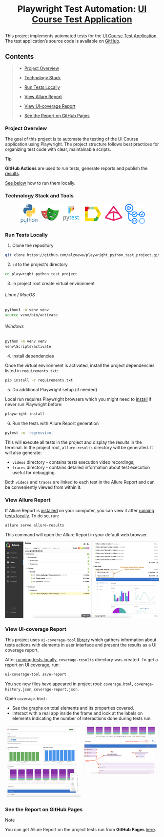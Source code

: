 # <p align="center"> Playwright Test Automation: <a href="https://nikita-filonov.github.io/qa-automation-engineer-ui-course/#/auth/login"> UI Course Test Application </a></p>

This project implements automated tests for
the [UI Course Test Application](https://nikita-filonov.github.io/qa-automation-engineer-ui-course/#/auth/login). The test application’s source code is available
on [GitHub](https://github.com/Nikita-Filonov/qa-automation-engineer-ui-course).

## Contents

> - [Project Overview](#project-overview)
> 
> - [Technology Stack](#technology-stack-and-tools)
>
> - [Run Tests Locally](#run-tests-locally)
>
> - [View Allure Report](#view-allure-report)
>
> - [View UI-coverage Report](#view-ui-coverage-report)
>
> - [See the Report on GitHub Pages](#see-the-report-on-github-pages)


### Project Overview

The goal of this project is to automate the testing of the UI Course application using Playwright. The project structure follows best practices
for organizing test code with clear, maintainable scripts. 

> [!TIP]  
> **GitHub Actions** are used to run tests, generate reports and publish the [results](https://alzuewa.github.io/playwright_python_test_project).
> 
> [See below](#run-tests-locally) how to run them locally.
>


### Technology Stack and Tools
<p  align="center">
    <img width="13%" title="Python" src="media/icons/python.svg">
    <img width="13%" title="Playwright" src="media/icons/playwright.svg">
    <img width="13%" title="Pytest" src="media/icons/pytest.svg">
    <img width="13%" title="Allure Report" src="media/icons/allure.svg">
    <img width="13%" title="Pydantic" src="media/icons/pydantic.png">
    <img width="13%" title="GitHub Actions" src="media/icons/githubactions.svg">
</p>

### Run Tests Locally

1. Clone the repository

```bash
git clone https://github.com/alzuewa/playwright_python_test_project.git
```

2. `cd` to the project's directory

```bash
cd playwright_python_test_project
```
3. In project root create virtual environment

###### Linux / MacOS

```bash
python3 -m venv venv
source venv/bin/activate
```

###### Windows

```bash
python -m venv venv
venv\Scripts\activate
```

4. Install dependencies

Once the virtual environment is activated, install the project dependencies listed in `requirements.txt`:

```bash
pip install -r requirements.txt
```

5. Do additional Playwright setup (if needed)

Local run requires Playwright browsers which you might need to [install](https://playwright.dev/python/docs/intro) if never run Playwright before:

```bash
playwright install
```

6. Run the tests with Allure Report generation

```bash
pytest -m 'regression'
```

This will execute all tests in the project and display the results in the terminal. In the project root, `allure-results` directory will be generated. 
It will also generate:
- `videos` directory - contains tests execution video recordings;
- `traces` directory - contains detailed information about test execution useful for debugging.

Both `videos` and `traces` are linked to each test in the Allure Report and can be conveniently viewed from within it.

### View Allure Report

If Allure Report is [installed](https://allurereport.org/docs/install/) on your computer, you can view it after [running tests locally](#run-tests-locally). To do so, run:

```bash
allure serve allure-results
```

This command will open the Allure Report in your default web browser.
<p align="center">
    <img title="View Allure Report" src="media/allure_report.png">
</p> 

### View UI-coverage Report

This project uses `ui-coverage-tool` [library](https://github.com/Nikita-Filonov/ui-coverage-tool) which gathers information about tests actions with elements in user interface and present the results as a UI coverage report.

After [running tests locally](#run-tests-locally), `coverage-results` directory was created. To get a report on UI coverage, run:
```bash
ui-coverage-tool save-report
```
You see new files have appeared in project root: `coverage.html`, `coverage-history.json`, `coverage-report.json`.

Open `coverage.html`: 
- See the graphs on total elements and its properties covered.
- Interact with a real app inside the frame and look at the labels on elements indicating the number of interactions done during tests run.

<div style="display: flex;">
    <div style="margin: 5px; width: 50%;">
        <img title="UI coverage history" src="media/ui_coverage_history.png">
    </div>
    <div style="margin: 5px; width: 50%;">
        <img title="UI coverage" src="media/coverage_labels.png">
    </div>
</div>


### See the Report on GitHub Pages
> [!NOTE]  
> You can get Allure Report on the project tests run from **GitHub Pages** [here](https://alzuewa.github.io/playwright_python_test_project).
>
